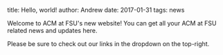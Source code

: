 title: Hello, world!
author: Andrew
date: 2017-01-31
tags: news

Welcome to ACM at FSU's new website! You can get all your ACM at FSU related news and updates here.

Please be sure to check out our links in the dropdown on the top-right. 
